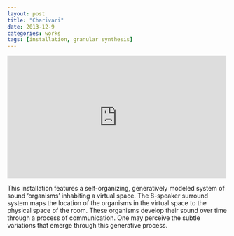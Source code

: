 ```yaml
---
layout: post
title: "Charivari"
date: 2013-12-9
categories: works
tags: [installation, granular synthesis]
---
```


<iframe class="center" src="https://player.vimeo.com/video/82205268" width="500" height="281" frameborder="0" webkitallowfullscreen mozallowfullscreen allowfullscreen></iframe>

This installation features a self-organizing, generatively modeled system of sound ‘organisms’ inhabiting a virtual space. The 8-speaker surround system maps the location of the organisms in the virtual space to the physical space of the room. These organisms develop their sound over time through a process of communication. One may perceive the subtle variations that emerge through this generative process.